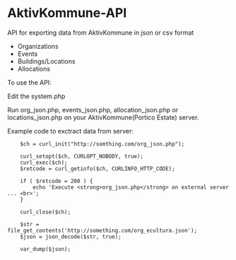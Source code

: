 # AktivKommune-API
API for exporting data from AktivKommune in json or csv format

  - Organizations
  - Events
  - Buildings/Locations
  - Allocations

To use the API:

Edit the system.php

Run org_json.php, events_json.php, allocation_json.php or locations_json.php on your AktivKommune(Portico Estate) server.

Example code to exctract data from server:

        $ch = curl_init("http://somthing.com/org_json.php");

        curl_setopt($ch, CURLOPT_NOBODY, true);
        curl_exec($ch);
        $retcode = curl_getinfo($ch, CURLINFO_HTTP_CODE);
      
        if ( $retcode = 200 ) {
            echo 'Execute <strong>org_json.php</strong> on external server ... <br>';
        }
        
        curl_close($ch);

        $str = file_get_contents('http://something.com/org_ecultura.json');
        $json = json_decode($str, true);

        var_dump($json);
